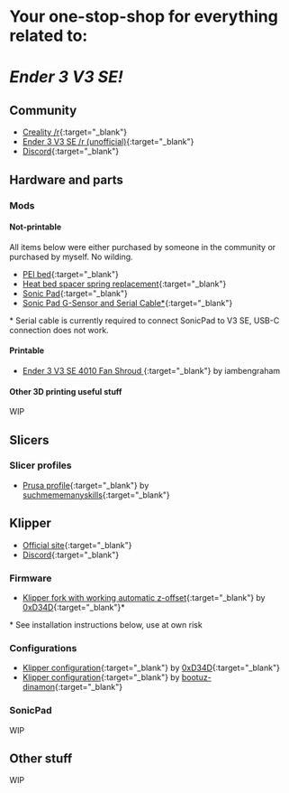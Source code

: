 # Your one-stop-shop for everything related to: 
# ***Ender 3 V3 SE!***

## Community
* [Creality /r](https://www.reddit.com/r/Creality/){:target="_blank"}
* [Ender 3 V3 SE /r (unofficial)](https://www.reddit.com/r/Ender3V3SE/){:target="_blank"}
* [Discord](https://discord.gg/mbCpbSv9){:target="_blank"}

## Hardware and parts

### Mods

#### Not-printable

All items below were either purchased by someone in the community or purchased by myself. No wilding.

* [PEI bed](https://www.aliexpress.com/item/1005005815144081.html){:target="_blank"}
* [Heat bed spacer spring replacement](https://www.aliexpress.com/item/33000090210.html){:target="_blank"}
* [Sonic Pad](https://www.aliexpress.com/item/1005005573923853.html){:target="_blank"}
* [Sonic Pad G-Sensor and Serial Cable*](https://www.aliexpress.com/item/1005005135181819.html){:target="_blank"}

\* Serial cable is currently required to connect SonicPad to V3 SE, USB-C connection does not work.

#### Printable

* [Ender 3 V3 SE 4010 Fan Shroud ](https://www.printables.com/model/595397-ender-3-v3-se-4010-fan-shroud){:target="_blank"} by iambengraham

#### Other 3D printing useful stuff

WIP

## Slicers

### Slicer profiles

* [Prusa profile](https://github.com/suchmememanyskill/PrusaSlicer-Ender3-v3-SE-Config){:target="_blank"} by [suchmememanyskills](https://github.com/suchmememanyskill){:target="_blank"}

## Klipper

* [Official site](https://www.klipper3d.org){:target="_blank"}
* [Discord](https://discord.klipper3d.org/}){:target="_blank"}

### Firmware

* [Klipper fork with working automatic z-offset](https://github.com/0xD34D/klipper_ender3_v3_se){:target="_blank"} by [0xD34D](https://github.com/0xD34D){:target="_blank"}*

\* See installation instructions below, use at own risk
### Configurations

* [Klipper configuration](https://github.com/0xD34D/ender3-v3-se-klipper-config){:target="_blank"} by [0xD34D](https://github.com/0xD34D){:target="_blank"}
* [Klipper configuration](https://github.com/bootuz-dinamon/ender3-v3-se-full-klipper){:target="_blank"} by [bootuz-dinamon](https://github.com/bootuz-dinamon){:target="_blank"}

### SonicPad

WIP

## Other stuff

WIP